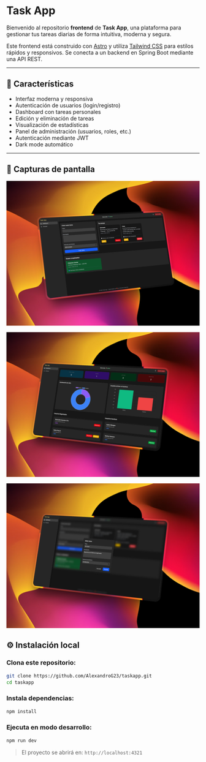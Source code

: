# Task App

Bienvenido al repositorio **frontend** de **Task App**, una plataforma para gestionar tus tareas diarias de forma intuitiva, moderna y segura.

Este frontend está construido con [Astro](https://astro.build/) y utiliza [Tailwind CSS](https://tailwindcss.com/) para estilos rápidos y responsivos. Se conecta a un backend en Spring Boot mediante una API REST.

---

## 🚀 Características

- Interfaz moderna y responsiva
- Autenticación de usuarios (login/registro)
- Dashboard con tareas personales
- Edición y eliminación de tareas
- Visualización de estadísticas
- Panel de administración (usuarios, roles, etc.)
- Autenticación mediante JWT
- Dark mode automático

---

## 📸 Capturas de pantalla

![just-the-basics](https://github.com/AlexandroG23/taskapp/blob/main/src/assets/TaskCap.png?raw=true)

![just-the-basics](https://github.com/AlexandroG23/taskapp/blob/main/src/assets/AdminCap.png?raw=true)

![just-the-basics](https://github.com/AlexandroG23/taskapp/blob/main/src/assets/EditCap.png?raw=true)

## ⚙️ Instalación local

### Clona este repositorio:

```bash
git clone https://github.com/AlexandroG23/taskapp.git
cd taskapp
```

### Instala dependencias:

```bash
npm install
```

### Ejecuta en modo desarrollo:

```bash
npm run dev
```
> El proyecto se abrirá en: `http://localhost:4321`
